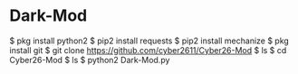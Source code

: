 # Dark-Mod

$ pkg install python2
$ pip2 install requests
$ pip2 install mechanize
$ pkg install git
$ git clone https://github.com/cyber2611/Cyber26-Mod
$ ls
$ cd Cyber26-Mod
$ ls
$ python2 Dark-Mod.py
